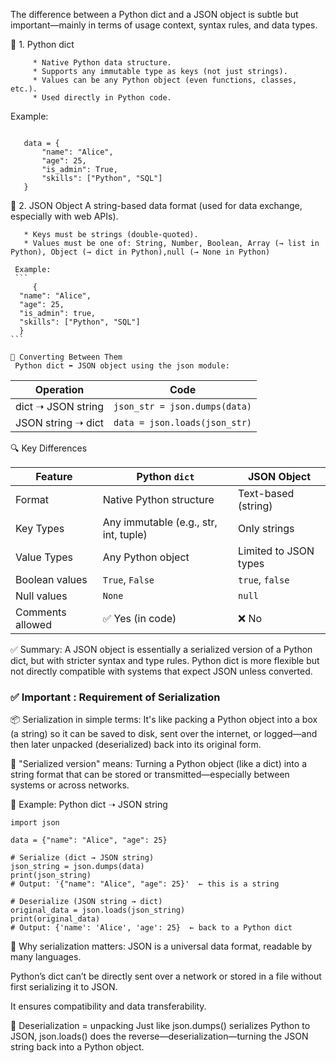 
The difference between a Python dict and a JSON object is subtle but important—mainly in terms of usage context, syntax rules, and data types.  

🔹 1. Python dict  

         * Native Python data structure.
         * Supports any immutable type as keys (not just strings).
         * Values can be any Python object (even functions, classes, etc.).
         * Used directly in Python code.

Example:

 ```

    data = {
        "name": "Alice",
        "age": 25,
        "is_admin": True,
        "skills": ["Python", "SQL"]
    }

```



🔹 2. JSON Object
A string-based data format (used for data exchange, especially with web APIs).

       * Keys must be strings (double-quoted).
       * Values must be one of: String, Number, Boolean, Array (→ list in Python), Object (→ dict in Python),null (→ None in Python)

     Example:
     ```
         {
      "name": "Alice",
      "age": 25,
      "is_admin": true,
      "skills": ["Python", "SQL"]
      }
    ```

    🔄 Converting Between Them
     Python dict ⬌ JSON object using the json module:


| Operation                  | Code                             |
|---------------------------|----------------------------------|
| dict ➝ JSON string        | `json_str = json.dumps(data)`   |
| JSON string ➝ dict        | `data = json.loads(json_str)`   |

🔍 Key Differences

| Feature              | Python `dict`                         | JSON Object                          |
|----------------------|----------------------------------------|---------------------------------------|
| Format               | Native Python structure                | Text-based (string)                   |
| Key Types            | Any immutable (e.g., str, int, tuple)  | Only strings                          |
| Value Types          | Any Python object                     | Limited to JSON types                 |
| Boolean values       | `True`, `False`                       | `true`, `false`                       |
| Null values          | `None`                                | `null`                                |
| Comments allowed     | ✅ Yes (in code)                      | ❌ No                                 |


✅ Summary:
A JSON object is essentially a serialized version of a Python dict, but with stricter syntax and type rules.
Python dict is more flexible but not directly compatible with systems that expect JSON unless converted.

### :white_check_mark: Important : Requirement of Serialization

📦 Serialization in simple terms:
It's like packing a Python object into a box (a string) so it can be saved to disk, sent over the internet, or logged—and then later unpacked (deserialized) back into its original form.

🔄 "Serialized version" means:
Turning a Python object (like a dict) into a string format that can be stored or transmitted—especially between systems or across networks.

📘 Example: Python dict ➝ JSON string
```
import json

data = {"name": "Alice", "age": 25}

# Serialize (dict → JSON string)
json_string = json.dumps(data)
print(json_string)
# Output: '{"name": "Alice", "age": 25}'  ← this is a string

# Deserialize (JSON string → dict)
original_data = json.loads(json_string)
print(original_data)
# Output: {'name': 'Alice', 'age': 25}  ← back to a Python dict
```

🧠 Why serialization matters:
JSON is a universal data format, readable by many languages.

Python’s dict can’t be directly sent over a network or stored in a file without first serializing it to JSON.

It ensures compatibility and data transferability.

🔁 Deserialization = unpacking
Just like json.dumps() serializes Python to JSON, json.loads() does the reverse—deserialization—turning the JSON string back into a Python object.
